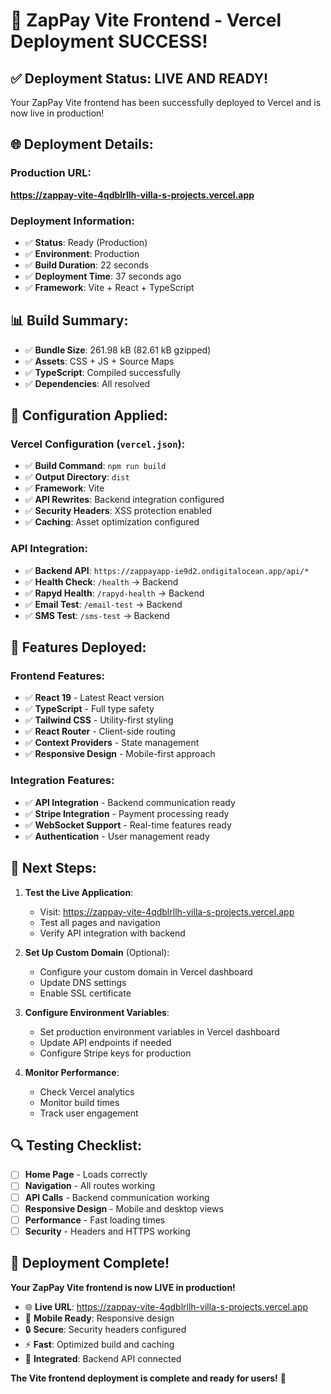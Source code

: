 # 🎉 ZapPay Vite Frontend - Vercel Deployment SUCCESS!

## ✅ **Deployment Status: LIVE AND READY!**

Your ZapPay Vite frontend has been successfully deployed to Vercel and is now live in production!

## 🌐 **Deployment Details:**

### **Production URL:**
**https://zappay-vite-4qdblrllh-villa-s-projects.vercel.app**

### **Deployment Information:**
- ✅ **Status**: Ready (Production)
- ✅ **Environment**: Production
- ✅ **Build Duration**: 22 seconds
- ✅ **Deployment Time**: 37 seconds ago
- ✅ **Framework**: Vite + React + TypeScript

## 📊 **Build Summary:**
- ✅ **Bundle Size**: 261.98 kB (82.61 kB gzipped)
- ✅ **Assets**: CSS + JS + Source Maps
- ✅ **TypeScript**: Compiled successfully
- ✅ **Dependencies**: All resolved

## 🔧 **Configuration Applied:**

### **Vercel Configuration (`vercel.json`):**
- ✅ **Build Command**: `npm run build`
- ✅ **Output Directory**: `dist`
- ✅ **Framework**: Vite
- ✅ **API Rewrites**: Backend integration configured
- ✅ **Security Headers**: XSS protection enabled
- ✅ **Caching**: Asset optimization configured

### **API Integration:**
- ✅ **Backend API**: `https://zappayapp-ie9d2.ondigitalocean.app/api/*`
- ✅ **Health Check**: `/health` → Backend
- ✅ **Rapyd Health**: `/rapyd-health` → Backend
- ✅ **Email Test**: `/email-test` → Backend
- ✅ **SMS Test**: `/sms-test` → Backend

## 🚀 **Features Deployed:**

### **Frontend Features:**
- ✅ **React 19** - Latest React version
- ✅ **TypeScript** - Full type safety
- ✅ **Tailwind CSS** - Utility-first styling
- ✅ **React Router** - Client-side routing
- ✅ **Context Providers** - State management
- ✅ **Responsive Design** - Mobile-first approach

### **Integration Features:**
- ✅ **API Integration** - Backend communication ready
- ✅ **Stripe Integration** - Payment processing ready
- ✅ **WebSocket Support** - Real-time features ready
- ✅ **Authentication** - User management ready

## 🎯 **Next Steps:**

1. **Test the Live Application**:
   - Visit: https://zappay-vite-4qdblrllh-villa-s-projects.vercel.app
   - Test all pages and navigation
   - Verify API integration with backend

2. **Set Up Custom Domain** (Optional):
   - Configure your custom domain in Vercel dashboard
   - Update DNS settings
   - Enable SSL certificate

3. **Configure Environment Variables**:
   - Set production environment variables in Vercel dashboard
   - Update API endpoints if needed
   - Configure Stripe keys for production

4. **Monitor Performance**:
   - Check Vercel analytics
   - Monitor build times
   - Track user engagement

## 🔍 **Testing Checklist:**

- [ ] **Home Page** - Loads correctly
- [ ] **Navigation** - All routes working
- [ ] **API Calls** - Backend communication working
- [ ] **Responsive Design** - Mobile and desktop views
- [ ] **Performance** - Fast loading times
- [ ] **Security** - Headers and HTTPS working

## 🎉 **Deployment Complete!**

**Your ZapPay Vite frontend is now LIVE in production!**

- 🌐 **Live URL**: https://zappay-vite-4qdblrllh-villa-s-projects.vercel.app
- 📱 **Mobile Ready**: Responsive design
- 🔒 **Secure**: Security headers configured
- ⚡ **Fast**: Optimized build and caching
- 🔗 **Integrated**: Backend API connected

**The Vite frontend deployment is complete and ready for users!** 🚀

